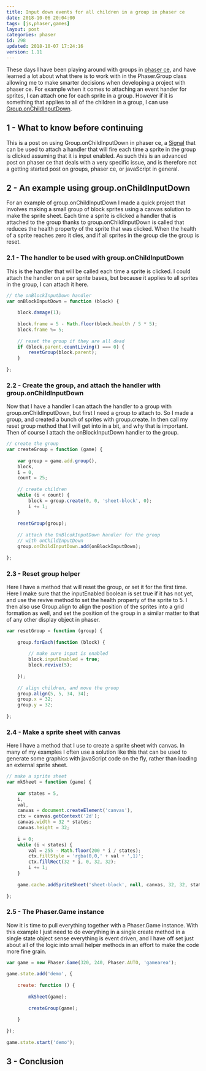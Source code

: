 ```yaml
---
title: Input down events for all children in a group in phaser ce
date: 2018-10-06 20:04:00
tags: [js,phaser,games]
layout: post
categories: phaser
id: 298
updated: 2018-10-07 17:24:16
version: 1.11
---
```


These days I have been playing around with groups in [phaser ce](https://photonstorm.github.io/phaser-ce/), and have learned a lot about what there is to work with in the Phaser.Group class allowing me to make smarter decisions when developing a project with phaser ce. For example when it comes to attaching an event hander for sprites, I can attach one for each sprite in a group. However if it is something that applies to all of the children in a group, I can use [Group.onChildInputDown](https://photonstorm.github.io/phaser-ce/Phaser.Group.html).

<!-- more -->

## 1 - What to know before continuing

This is a post on using Group.onChildInputDown in phaser ce, a [Signal](/2018/10/04/phaser-signal/) that can be used to attach a handler that will fire each time a sprite in the group is clicked assuming that it is input enabled. As such this is an advanced post on phaser ce that deals with a very specific issue, and is therefore not a getting started post on groups, phaser ce, or javaScript in general.

## 2 - An example using group.onChildInputDown

For an example of group.onChildInputDown I made a quick project that involves making a small group of block sprites using a canvas solution to make the sprite sheet. Each time a sprite is clicked a handler that is attached to the group thanks to group.onChildInputDown is called that reduces the health property of the sprite that was clicked.  When the health of a sprite reaches zero it dies, and if all sprites in the group die the group is reset. 

### 2.1 - The handler to be used with group.onChildInputDown

This is the handler that will be called each time a sprite is clicked. I could attach the handler on a per sprite bases, but because it applies to all sprites in the group, I can attach it here.

```js
// the onBlockInputDown handler
var onBlockInputDown = function (block) {
 
    block.damage(1);
 
    block.frame = 5 - Math.floor(block.health / 5 * 5);
    block.frame %= 5;
 
    // reset the group if they are all dead
    if (block.parent.countLiving() === 0) {
        resetGroup(block.parent);
    }
 
};
```

### 2.2 - Create the group, and attach the handler with group.onChildInputDown

Now that I have a handler I can attach the handler to a group with group.onChildInputDown, but first I need a group to attach to. So I made a group, and created a bunch of sprites with group.create. In then call my reset group method that I will get into in a bit, and why that is important. Then of course I attach the onBlockInputDown handler to the group.

```js
// create the group
var createGroup = function (game) {
 
    var group = game.add.group(),
    block,
    i = 0,
    count = 25;
 
    // create children
    while (i < count) {
        block = group.create(0, 0, 'sheet-block', 0);
        i += 1;
    }
 
    resetGroup(group);
 
    // attach the OnBlcokInputDown handler for the group
    // with onChildInputDown
    group.onChildInputDown.add(onBlockInputDown);
 
};
```

### 2.3 - Reset group helper

Here I have a method that will reset the group, or set it for the first time. Here I make sure that the inputEnabled boolean is set true if it has not yet, and use the revive method to set the health property of the sprite to 5. I then also use Group.align to align the position of the sprites into a grid formation as well, and set the position of the group in a similar matter to that of any other display object in phaser.

```js
var resetGroup = function (group) {
 
    group.forEach(function (block) {
 
        // make sure input is enabled
        block.inputEnabled = true;
        block.revive(5);
 
    });
 
    // align children, and move the group
    group.align(5, 5, 34, 34);
    group.x = 32;
    group.y = 32;
 
};
```

### 2.4 - Make a sprite sheet with canvas

Here I have a method that I use to create a sprite sheet with canvas. In many of my examples I often use a solution like this that can be used to generate some graphics with javaScript code on the fly, rather than loading an external sprite sheet.

```js
// make a sprite sheet
var mkSheet = function (game) {
 
    var states = 5,
    i,
    val,
    canvas = document.createElement('canvas'),
    ctx = canvas.getContext('2d');
    canvas.width = 32 * states;
    canvas.height = 32;
 
    i = 0;
    while (i < states) {
        val = 255 - Math.floor(200 * i / states);
        ctx.fillStyle = 'rgba(0,0,' + val + ',1)';
        ctx.fillRect(32 * i, 0, 32, 32);
        i += 1;
    }
 
    game.cache.addSpriteSheet('sheet-block', null, canvas, 32, 32, states, 0, 0);
 
};
```

### 2.5 - The Phaser.Game instance

Now it is time to pull everything together with a Phaser.Game instance. With this example I just need to do everything in a single create method in a single state object sense everything is event driven, and I have off set just about all of the logic into small helper methods in an effort to make the code more fine grain.

```js
var game = new Phaser.Game(320, 240, Phaser.AUTO, 'gamearea');
 
game.state.add('demo', {
 
    create: function () {
 
        mkSheet(game);
 
        createGroup(game);
 
    }
 
});
 
game.state.start('demo');
```

## 3 - Conclusion

